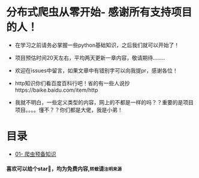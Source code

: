 # 分布式爬虫从零开始- 感谢所有支持项目的人！
- 在学习之前请务必掌握一些python基础知识，之后我们就可以开始了！
- 项目预估时间20天左右，平均两天更新一章内容，敬请期待........
- 欢迎在issues中留言，如果文章中有错别字可以向我提pr，感谢各位！

-  http知识你们看百度百科行吧！省的有一些人说抄https://baike.baidu.com/item/http
- 我就不明白，一些定义类型的内容，网上的不都是一样的吗？？重要的是项目项目。。。。懂不？？你们都是大佬，我是小弟！

# 目录

- [01- 爬虫预备知识](https://github.com/CriseLYJ/Python-crawler-tutorial-starts-from-zero/blob/master/%E7%88%AC%E8%99%AB%E9%A2%84%E5%A4%87%E7%9F%A5%E8%AF%86.md)

#### 喜欢可以给个star🌟，均为免费内容,``转载``请``注明来源``
